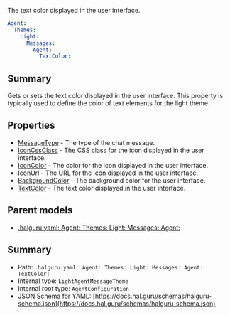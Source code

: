 <!--
title: TextColor
description: The text color displayed in the user interface.
version: 1.40.6-beta.12
generated: true
date: 2025-04-28
node: This file is generated by the command-line program: `halguru manual -c -m`
-->


The text color displayed in the user interface.

```yaml
Agent:
  Themes:
    Light:
      Messages:
        Agent:
          TextColor:
```

## Summary

Gets or sets the text color displayed in the user interface. This property is typically used to define the color of text elements for the light theme.

## Properties

* [MessageType]((halguru)-agent-themes-light-messages-agent-messagetype.md) - The type of the chat message.
* [IconCssClass]((halguru)-agent-themes-light-messages-agent-iconcssclass.md) - The CSS class for the icon displayed in the user interface.
* [IconColor]((halguru)-agent-themes-light-messages-agent-iconcolor.md) - The color for the icon displayed in the user interface.
* [IconUrl]((halguru)-agent-themes-light-messages-agent-iconurl.md) - The URL for the icon displayed in the user interface.
* [BackgroundColor]((halguru)-agent-themes-light-messages-agent-backgroundcolor.md) - The background color for the user interface.
* [TextColor]((halguru)-agent-themes-light-messages-agent-textcolor.md) - The text color displayed in the user interface.

## Parent models

* [.halguru.yaml: Agent: Themes: Light: Messages: Agent:]((halguru)-agent-themes-light-messages-agent.md)
## Summary

* Path: `.halguru.yaml: Agent: Themes: Light: Messages: Agent: TextColor:`
* Internal type: `LightAgentMessageTheme`
* Internal root type: `AgentConfiguration`
* JSON Schema for YAML: [https://docs.hal.guru/schemas/halguru-schema.json](https://docs.hal.guru/schemas/halguru-schema.json)
